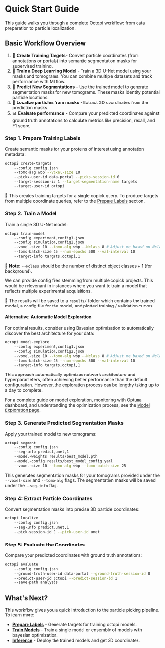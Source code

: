 # Quick Start Guide

This guide walks you through a complete Octopi workflow: from data preparation to particle localization. 

## Basic Workflow Overview

1.	🎯 **Create Training Targets**- Convert particle coordinates (from annotations or portals) into semantic segmentation masks for supervised training.
2.	🧠 **Train a Deep Learning Model** - Train a 3D U-Net model using your masks and tomograms. You can combine multiple datasets and track performance with MLflow.
3.	🔮 **Predict New Segmentations** - Use the trained model to generate segmentation masks for new tomograms. These masks identify potential particle locations.
4.	📍 **Localize particles from masks** - Extract 3D coordinates from the prediction masks.
5.	📊 **Evaluate performance**  - Compare your predicted coordinates against ground truth annotations to calculate metrics like precision, recall, and F1 score.

### Step 1. Prepare Training Labels

Create semantic masks for your proteins of interest using annotation metadata:

```bash
octopi create-targets
    --config config.json
    --tomo-alg wbp --voxel-size 10
    --picks-user-id data-portal --picks-session-id 0
    --target-session-id 1 --target-segmentation-name targets
    --target-user-id octopi
```

🎯 This creates training targets for a single copick query. To produce targets from multiple coordinate queries,  refer to the [Prepare Labels](../user-guide/labels.md) section.

### Step 2. Train a Model

Train a single 3D U-Net model:

```bash
octopi train-model
    --config experiment,config1.json
    --config simulation,config2.json
    --voxel-size 10 --tomo-alg wbp --Nclass 8 # Adjust me based on Nclasses present
    --tomo-batch-size 15 --num-epochs 500 --val-interval 10
    --target-info targets,octopi,1
```

**🧪 Note:** `--Nclass` should be the number of distinct object classes + 1 (for background).

We can provide config files stemming from multiple copick projects. This would be relevenant in instances where you want to train a model that reflects multiple experimental acquisitions.

📁 The results will be saved to a `results/` folder which contains the trained model, a config file for the model, and plotted training / validation curves. 

#### Alternative: Automatic Model Exploration

For optimal results, consider using Bayesian optimization to automatically discover the best architecture for your data:

```bash
octopi model-explore
    --config experiment,config1.json
    --config simulation,config2.json
    --voxel-size 10 --tomo-alg wbp --Nclass 8 # Adjust me based on Nclasses present
    --tomo-batch-size 15 --num-epochs 500 --val-interval 10
    --target-info targets,octopi,1
```
This approach automatically optimizes network architecture and hyperparameters, often achieving better performance than the default configuration. However, the exploration process can be lengthy taking up to a day to complete. 

For a complete guide on model exploration, monitoring with Optuna dashboard, and understanding the optimization process, see the [Model Exploration page](../user-guide/training-basics.md).

### Step 3. Generate Predicted Segmentation Masks

Apply your trained model to new tomograms:

```bash
octopi segment
    --config config.json
    --seg-info predict,unet,1
    --model-weights results/best_model.pth
    --model-config results/best_model_config.yaml
    --voxel-size 10 --tomo-alg wbp --tomo-batch-size 25
```

This generates segmentation masks for your tomograms provided under the `--voxel-size` and `--tomo-alg` flags. The segmentation masks will be saved under the `--seg-info` flag. 

### Step 4: Extract Particle Coordinates

Convert segmentation masks into precise 3D particle coordinates:

```bash
octopi localize
    --config config.json
    --seg-info predict,unet,1
    --pick-session-id 1 --pick-user-id unet
```

### Step 5: Evaluate the Coordinates

Compare your predicted coordinates with ground truth annotations:

```bash
octopi evaluate 
    --config config.json 
    --ground-truth-user-id data-portal --ground-truth-session-id 0 
    --predict-user-id octopi --predict-session-id 1 
    --save-path analysis
```

## What's Next?

This workflow gives you a quick introduction to the particle picking pipeline. To learn more:

- **[Prepare Labels](../user-guide/labels.md)** - Generate targets for training octopi models.
- **[Train Models](../user-guide/training.md)** - Train a single model or ensemble of models with bayesian optimization.
- **[Inference](../user-guide/inference.md)** - Deploy the trained models and get 3D coordinates.